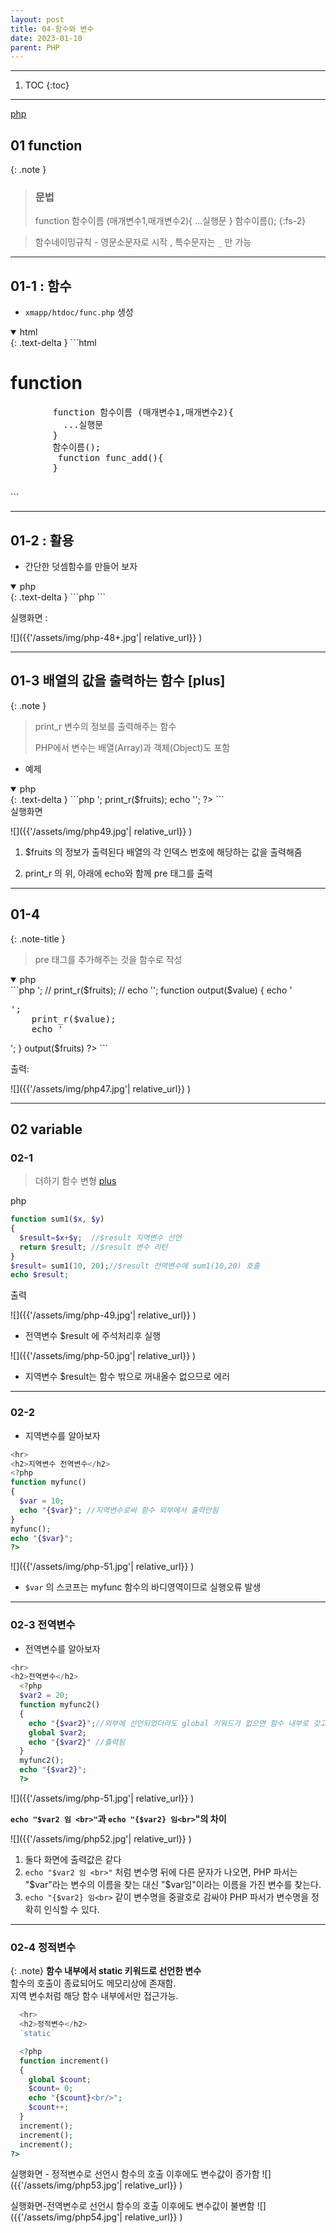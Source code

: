 ```yaml
---
layout: post
title: 04-함수와 변수
date: 2023-01-10
parent: PHP
---
```

---
1. TOC
{:toc}

---
[php](https://www.php.net/manual/en/reserved.variables.globals.php)

## 01 function

  {: .note }

  > ### 문법
  >  function 함수이름 (매개변수1,매개변수2){
  >  ...실행문
  > }
  > 함수이름();
  > {:fs-2}
  >
  >
  
  > 함수네이밍규칙 - 영문소문자로 시작 , 특수문자는 `_` 만 가능
  > 

---

## 01-1 :  함수

+ `xmapp/htdoc/func.php` 생성

<details open markdown='block'>
  <summary>
    html
  </summary>
  {: .text-delta }
  ```html
  <!DOCTYPE html>
  <html lang="ko">
  <head>
    <meta charset="UTF-8">
    <meta http-equiv="X-UA-Compatible" content="IE=edge">
    <meta name="viewport" content="width=device-width, initial-scale=1.0">
    <title>Document</title>
  </head>
  <body>
    <h1>function</h1>
      <pre>
        function 함수이름 (매개변수1,매개변수2){
          ...실행문
        }
        함수이름();
         function func_add(){
        }
  </pre>
  </body>
  </html>
  ```
</details>

---

## 01-2 : 활용

+ 간단한 덧셈함수를 만들어 보자

<details open markdown='block'>
  <summary>
php  </summary>
  {: .text-delta }
  ```php
    <?php
    function sum($x, $y)
    {
      return $x + $y;
    }
    echo sum(10, 20)
    ?>
  ```
</details>

실행화면 :


![]({{'/assets/img/php-48+.jpg'| relative_url}} )

---

## 01-3 배열의 값을 출력하는 함수 [plus]

{: .note }
> print_r
> 변수의 정보를 출력해주는 함수
>
> PHP에서 변수는 배열(Array)과 객체(Object)도 포함

+ 예제

<details open markdown='block'>
  <summary>
    php
  </summary>
  {: .text-delta }
  ```php
  <?php
  $fruits=['apple','mango','banana','orange'];
  echo '<pre>';
  print_r($fruits);
  echo '</pre>';
  ?>
  ```
</details>
  실행화면


  ![]({{'/assets/img/php49.jpg'| relative_url}} )

1. $fruits 의 정보가 출력된다
  배열의 각 인덱스 번호에 해당하는 값을 출력해줌

2. print_r 의 위, 아래에 echo와 함께 pre 태그를 출력

---

## 01-4
{: .note-title }
> pre 태그를 추가해주는 것을 함수로 작성
>

<details open markdown='block'>
  <summary>
    php
  </summary>
```php
  <?php
  $fruits = ['apple', 'mango', 'banana', 'orange'];
  // echo '<pre>';
  // print_r($fruits);
  // echo '</pre>';
  function output($value)
  {
    echo '<pre>';
    print_r($value);
    echo '</pre>';
  }
  output($fruits)
  ?>
```
</details>



출력:

![]({{'/assets/img/php47.jpg'| relative_url}} )  

---
## 02 variable

### 02-1

> 더하기 함수 변형
>[plus](#01-3-배열의-값을-출력하는-함수-plus)

php
```php
function sum1($x, $y)
{
  $result=$x+$y;  //$result 지역변수 선언
  return $result; //$result 변수 리턴
}
$result= sum1(10, 20);//$result 전역변수에 sum1(10,20) 호출
echo $result;
```

출력

![]({{'/assets/img/php-49.jpg'| relative_url}} )

+ 전역변수 $result 에 주석처리후 실행

![]({{'/assets/img/php-50.jpg'| relative_url}} )

+ 지역변수 $result는 함수 밖으로 꺼내올수 없으므로 에러

---

### 02-2 

+ 지역변수를 알아보자

```php
<hr>
<h2>지역변수 전역변수</h2>
<?php
function myfunc()
{
  $var = 10;
  echo "{$var}"; //지역변수로써 함수 외부에서 출력안됨
}
myfunc();
echo "{$var}";
?>

```
![]({{'/assets/img/php-51.jpg'| relative_url}} )

+ `$var` 의 스코프는 myfunc 함수의 바디영역이므로 실행오류 발생

---
### 02-3 전역변수

+ 전역변수를 알아보자

```php
<hr>
<h2>전역변수</h2>
  <?php
  $var2 = 20;
  function myfunc2()
  {
    echo "{$var2}";//외부에 선언되었더라도 global 키워드가 없으면 함수 내부로 갖고 올수 없다
    global $var2;
    echo "{$var2}" //출력됨
  }
  myfunc2();
  echo "{$var2}";
  ?>
```
![]({{'/assets/img/php-51.jpg'| relative_url}} )


**`echo "$var2 임 <br>"`과  `echo "{$var2} 임<br>`"의 차이**

![]({{'/assets/img/php52.jpg'| relative_url}} )

1. 둘다 화면에 출력값은 같다
2. `echo "$var2 임 <br>"` 처럼 변수명 뒤에 다른 문자가 나오면, PHP 파서는 "$var"라는 변수의 이름을 찾는 대신 "$var임"이라는 이름을 가진 변수를 찾는다.
3. `echo "{$var2} 임<br>` 같이 변수명을 중괄호로 감싸야 PHP 파서가 변수명을 정확히 인식할 수 있다.

---
### 02-4 정적변수

{: .note}
**함수 내부에서 static 키워드로 선언한 변수**<br>
함수의 호출이 종료되어도 메모리상에 존재함.<br>
지역 변수처럼 해당 함수 내부에서만 접근가능.<br>

```php
  <hr>
  <h2>정적변수</h2>
  `static`

  <?php
  function increment()
  {
    global $count;
    $count= 0;
    echo "{$count}<br/>";
    $count++;
  }
  increment();
  increment();
  increment();
?>

```

실행화면 - 정적변수로 선언시 함수의 호출 이후에도 변수값이 증가함
![]({{'/assets/img/php53.jpg'| relative_url}} )

실행화면-전역변수로 선언시 함수의 호출 이후에도 변수값이 불변함
![]({{'/assets/img/php54.jpg'| relative_url}} )

